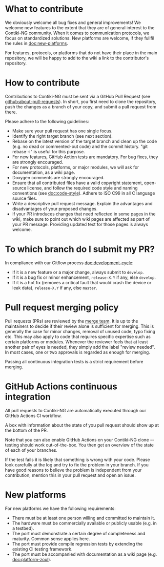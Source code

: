 # What to contribute

We obviously welcome all bug fixes and general improvements! We
welcome new features to the extent that they are of general interest
to the Contiki-NG community. When it comes to communication protocols,
we focus on standardized solutions. New platforms are welcome, if they
fullfil the rules in [doc:new-platforms].

For features, protocols, or platforms that do not have their place in the
main repository, we will be happy to add to the wiki a link to the
contributor's repository.

# How to contribute

Contributions to Contiki-NG must be sent via a GitHub Pull Request (see [github:about-pull-requests]).
In short, you first need to clone the repository, push the changes as a branch of your copy, and submit a pull request from there.

Please adhere to the following guidelines:
* Make sure your pull request has one single focus.
* Identify the right target branch (see next section).
* Rebase on the latest version of the target branch and clean up the code (e.g. no dead or commented-out code) and the commit history. "git rebase -i" is useful for this purpose.
* For new features, GitHub Action tests are mandatory. For bug fixes, they are strongly encouraged.
* For new protocols, platforms, or major modules, we will ask for documentation, as a wiki page.
* Doxygen comments are strongly encouraged.
* Ensure that all contributed files have a valid copyright statement, open-source license, and follow the required code style and naming conventions (see [doc:code-style]). Adhere to ISO C99 in all C language source files.
* Write a descriptive pull request message. Explain the advantages and disadvantages of your proposed changes.
* If your PR introduces changes that need reflected in some pages in the wiki, make sure to point out which wiki pages are affected as part of your PR message. Providing updated text for those pages is always welcome.
 
# To which branch do I submit my PR?

In compliance with our Gitflow process [doc:development-cycle]:
* If it is a new feature or a major change, always submit to `develop`.
* If it is a bug fix or minor enhancement, `release-X.Y` if any, else `develop`.
* If it is a hot fix (removes a critical fault that would crash the device or leak data), `release-X.Y` if any, else `master`.

# Pull request merging policy

Pull requests (PRs) are reviewed by the [merge team](https://github.com/orgs/contiki-ng/teams/maintainers/members).
It is up to the maintainers to decide if their review alone is sufficient for merging.
This is generally the case for minor changes, removal of unused code, typo fixing etc.
This may also apply to code that requires specific expertise such as certain platforms or modules.
Whenever the reviewer feels that at least another pair of eyes is needed, they simply add the label "review needed".
In most cases, one or two approvals is regarded as enough for merging.

Passing all continuous integration tests is a strict requirement before merging.

# GitHub Actions continuous integration

All pull requests to Contiki-NG are automatically executed through our GitHub Actions CI workflow.

A box with information about the state of you pull request should show up at the bottom of the PR.

Note that you can also enable GitHub Actions on your Contiki-NG clone -- testing should work out-of-the-box.
You then get an overview of the state of each of your branches.

If the test fails it is likely that something is wrong with your code.
Please look carefully at the log and try to fix the problem in your branch.
If you have good reasons to believe the problem is independent from your contribution, mention this in your pull request and open an issue.

# New platforms

For new platforms we have the following requirements:
* There must be at least one person willing and committed to maintain it.
* The hardware must be commercially available or publicly usable (e.g. in a testbed).
* The port must demonstrate a certain degree of completeness and maturity. Common sense applies here.
* The port must provide compile regression tests by extending the existing CI testing framework.
* The port must be accompanied with documentation as a wiki page (e.g. [doc:platform-zoul]).

[github:about-pull-requests]: https://help.github.com/articles/about-pull-requests/
[doc:code-style]: https://github.com/contiki-ng/contiki-ng/wiki/Code-style
[doc:new-platforms]: https://github.com/contiki-ng/contiki-ng/wiki/Contributing#new-platforms
[doc:platform-zoul]: https://github.com/contiki-ng/contiki-ng/wiki/Platform-zoul
[doc:development-cycle]: https://github.com/contiki-ng/contiki-ng/wiki/Development-cycle